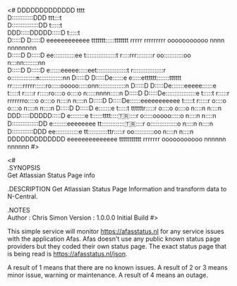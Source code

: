 <#
DDDDDDDDDDDDD                                     tttt                                                                
D::::::::::::DDD                               ttt:::t                                                                
D:::::::::::::::DD                             t:::::t                                                                
DDD:::::DDDDD:::::D                            t:::::t                                                                
  D:::::D    D:::::D     eeeeeeeeeeee    ttttttt:::::ttttttt   rrrrr   rrrrrrrrr      ooooooooooo   nnnn  nnnnnnnn    
  D:::::D     D:::::D  ee::::::::::::ee  t:::::::::::::::::t   r::::rrr:::::::::r   oo:::::::::::oo n:::nn::::::::nn  
  D:::::D     D:::::D e::::::eeeee:::::eet:::::::::::::::::t   r:::::::::::::::::r o:::::::::::::::on::::::::::::::nn 
  D:::::D     D:::::De::::::e     e:::::etttttt:::::::tttttt   rr::::::rrrrr::::::ro:::::ooooo:::::onn:::::::::::::::n
  D:::::D     D:::::De:::::::eeeee::::::e      t:::::t          r:::::r     r:::::ro::::o     o::::o  n:::::nnnn:::::n
  D:::::D     D:::::De:::::::::::::::::e       t:::::t          r:::::r     rrrrrrro::::o     o::::o  n::::n    n::::n
  D:::::D     D:::::De::::::eeeeeeeeeee        t:::::t          r:::::r            o::::o     o::::o  n::::n    n::::n
  D:::::D    D:::::D e:::::::e                 t:::::t    ttttttr:::::r            o::::o     o::::o  n::::n    n::::n
DDD:::::DDDDD:::::D  e::::::::e                t::::::tttt:::::tr:::::r            o:::::ooooo:::::o  n::::n    n::::n
D:::::::::::::::DD    e::::::::eeeeeeee        tt::::::::::::::tr:::::r            o:::::::::::::::o  n::::n    n::::n
D::::::::::::DDD       ee:::::::::::::e          tt:::::::::::ttr:::::r             oo:::::::::::oo   n::::n    n::::n
DDDDDDDDDDDDD            eeeeeeeeeeeeee            ttttttttttt  rrrrrrr               ooooooooooo     nnnnnn    nnnnnn
#>

<#  
.SYNOPSIS  
    Get Atlassian Status Page info

.DESCRIPTION
    Get Atlassian Status Page Information and transform data to N-Central.

.NOTES  
    Author     : Chris Simon
    Version    : 1.0.0.0 Initial Build
#>

This simple service will monitor https://afasstatus.nl for any service issues with the application Afas.
Afas doesn't use any public known status page providers but they coded their own status page.
The exact status page that is being read is https://afasstatus.nl/json.

A result of 1 means that there are no known issues.
A result of 2 or 3 means minor issue, warning or maintenance.
A result of 4 means an outage.